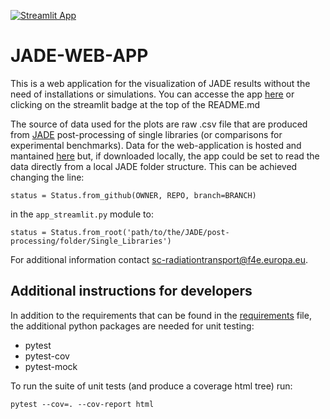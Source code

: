 [![Streamlit App](https://static.streamlit.io/badges/streamlit_badge_black_white.svg)](https://jade-web-app-q4gmytmvbalfgbgjdnfifr.streamlit.app/)

# JADE-WEB-APP

This is a web application for the visualization of JADE results without the need of installations or simulations. You can accesse the app [here](https://jade-web-app-q4gmytmvbalfgbgjdnfifr.streamlit.app/) or clicking on the streamlit badge at the top of the README.md

The source of data used for the plots are raw .csv file that are produced from [JADE](https://github.com/JADE-V-V/JADE) post-processing of single libraries (or comparisons for experimental benchmarks). Data for the web-application is hosted and mantained [here](https://github.com/JADE-V-V/JADE-RAW-RESULTS) but, if downloaded locally, the app could be set to read the data directly from a local JADE folder structure. This can be achieved changing the line:

```status = Status.from_github(OWNER, REPO, branch=BRANCH)```

in the ``app_streamlit.py`` module to:

```status = Status.from_root('path/to/the/JADE/post-processing/folder/Single_Libraries')```

For additional information contact sc-radiationtransport@f4e.europa.eu.

## Additional instructions for developers

In addition to the requirements that can be found in the [requirements](./requirements.txt) file, the additional python packages are needed for unit testing:

- pytest
- pytest-cov
- pytest-mock

To run the suite of unit tests (and produce a coverage html tree) run:

```pytest --cov=. --cov-report html```